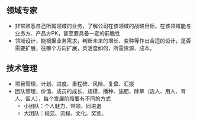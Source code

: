 ## 领域专家
- 非常熟悉自己所属领域的业务，了解公司在该领域的战略目标，在该领域能与业务方、产品方PK，甚至要具备一定的前瞻性
- 领域设计，能根据业务需求，判断未来的增长、变种等作出合适的设计，是否需要扩展，往哪个方向扩展，灵活度如何，所需资源、成本。
## 技术管理
- 项目管理，计划、进度、里程碑、风险、复盘、汇报
- 团队管理，价值、成员的成长、规模，播种、施肥、除草（选人、用人、育人、留人），每个发展阶段要有不同的方式
    - 小团队：个人魅力、带领、同进退
    - 大团队：规范、流程、文化、奖惩。